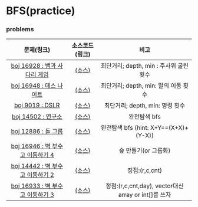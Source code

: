 # BFS(practice)

### problems

|문제(링크)|소스코드(링크)|비고|
|:------:|:--------:|:-:|
|[boj 16928 : 뱀과 사다리 게임](https://www.acmicpc.net/problem/16928)|[(소스)](https://github.com/95kim1/study_learn/blob/main/ps/learn/middle1/BFS/boj16928.cpp)|최단거리; depth, min : 주사위 굴린 횟수|
|[boj 16948 : 데스 나이트](https://www.acmicpc.net/problem/16948)|[(소스)](https://github.com/95kim1/study_learn/blob/main/ps/learn/middle1/BFS/boj16948.cpp)|최단거리; depth, min: 말의 이동 횟수|
|[boj 9019 : DSLR](https://www.acmicpc.net/problem/9019)|[(소스)](https://github.com/95kim1/study_learn/blob/main/ps/learn/middle1/BFS/boj9019.cpp)|최단거리; depth, min: 명령 횟수|
|[boj 14502 : 연구소](https://www.acmicpc.net/problem/14502)|[(소스)](https://github.com/95kim1/study_learn/blob/main/ps/learn/middle1/BFS/boj14502.cpp)|완전탐색 bfs|
|[boj 12886 : 돌 그룹](https://www.acmicpc.net/problem/12886)|[(소스)](https://github.com/95kim1/study_learn/blob/main/ps/learn/middle1/BFS/boj12886.cpp)|완전탐색 bfs (hint: X+Y==(X+X)+(Y-X))|[boj 2206 : 벽 부수고 이동하기](https://www.acmicpc.net/problem/2206)|[(소스)]()|정점:(row,col,cntOfBreak)|
|[boj 16946 : 벽 부수고 이동하기 4](https://www.acmicpc.net/problem/16946)|[(소스)]()|숲 만들기(or 그룹화)|
|[boj 14442 : 벽 부수고 이동하기 2](https://www.acmicpc.net/problem/14442)|[(소스)]()|정점:(r,c,cnt)|
|[boj 16933 : 벽 부수고 이동하기 3](https://www.acmicpc.net/problem/16933)|[(소스)]()|정점:(r,c,cnt,day), vector대신 array or int[]를 쓰자|